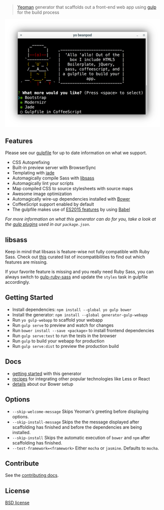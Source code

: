 > [Yeoman](http://yeoman.io) generator that scaffolds out a front-end web app using [gulp](http://gulpjs.com/) for the build process

![](screenshot.png)


## Features

Please see our [gulpfile](app/templates/gulpfile.babel.js) for up to date information on what we support.

* CSS Autoprefixing
* Built-in preview server with BrowserSync
* Templating with [jade](http://jade-lang.com)
* Automagically compile Sass with [libsass](http://libsass.org)
* Automagically lint your scripts
* Map compiled CSS to source stylesheets with source maps
* Awesome image optimization
* Automagically wire-up dependencies installed with [Bower](http://bower.io)
* CoffeeScript support enabled by default
* The gulpfile makes use of [ES2015 features](https://babeljs.io/docs/learn-es2015/) by using [Babel](https://babeljs.io)

*For more information on what this generator can do for you, take a look at the [gulp plugins](app/templates/_package.json) used in our `package.json`.*


## libsass

Keep in mind that libsass is feature-wise not fully compatible with Ruby Sass. Check out [this](http://sass-compatibility.github.io) curated list of incompatibilities to find out which features are missing.

If your favorite feature is missing and you really need Ruby Sass, you can always switch to [gulp-ruby-sass](https://github.com/sindresorhus/gulp-ruby-sass) and update the `styles` task in gulpfile accordingly.


## Getting Started

- Install dependencies: `npm install --global yo gulp bower`
- Install the generator: `npm install --global generator-gulp-webapp`
- Run `yo gulp-webapp` to scaffold your webapp
- Run `gulp serve` to preview and watch for changes
- Run `bower install --save <package>` to install frontend dependencies
- Run `gulp serve:test` to run the tests in the browser
- Run `gulp` to build your webapp for production
- Run `gulp serve:dist` to preview the production build


## Docs

* [getting started](docs/README.md) with this generator
* [recipes](docs/recipes/README.md) for integrating other popular technologies like Less or React
* [details](docs/bower.md) about our Bower setup


## Options

- `--skip-welcome-message`
  Skips Yeoman's greeting before displaying options.
- `--skip-install-message`
  Skips the the message displayed after scaffolding has finished and before the dependencies are being installed.
- `--skip-install`
  Skips the automatic execution of `bower` and `npm` after scaffolding has finished.
- `--test-framework=<framework>`
  Either `mocha` or `jasmine`. Defaults to `mocha`.


## Contribute

See the [contributing docs](contributing.md).


## License

[BSD license](http://opensource.org/licenses/bsd-license.php)
